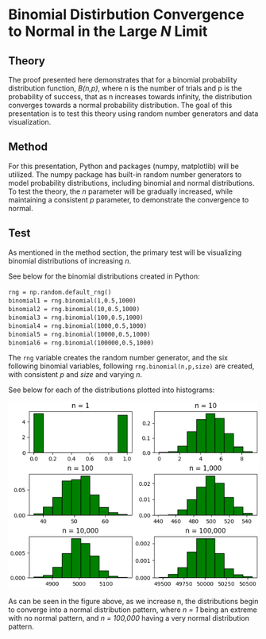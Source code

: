 # Binomial Distirbution Convergence to Normal in the Large *N* Limit

## Theory

The proof presented here demonstrates that for a binomial probability distribution function, *B(n,p)*, where n is the number of trials and p is the probability of success, that as n increases towards infinity, the distribution converges towards a normal probability distribution. The goal of this presentation is to test this theory using random number generators and data visualization.

## Method

For this presentation, Python and packages (numpy, matplotlib) will be utilized. The numpy package has built-in random number generators to model probability distributions, including binomial and normal distributions. To test the theory, the *n* parameter will be gradually increased, while maintaining a consistent *p* parameter, to demonstrate the convergence to normal.

## Test

As mentioned in the method section, the primary test will be visualizing binomial distributions of increasing *n*.

See below for the binomial distributions created in Python:

`rng = np.random.default_rng()` \
`binomial1 = rng.binomial(1,0.5,1000)` \
`binomial2 = rng.binomial(10,0.5,1000)` \
`binomial3 = rng.binomial(100,0.5,1000)` \
`binomial4 = rng.binomial(1000,0.5,1000)` \
`binomial5 = rng.binomial(10000,0.5,1000)` \
`binomial6 = rng.binomial(100000,0.5,1000)`

The `rng` variable creates the random number generator, and the six following binomial variables, following `rng.binomial(n,p,size)` are created, with consistent *p* and *size* and varying *n*.

See below for each of the distributions plotted into histograms:

![Graph](figures/binomial_distributions.png)

As can be seen in the figure above, as we increase n, the distributions begin to converge into a normal distribution pattern, where *n = 1* being an extreme with no normal pattern, and *n = 100,000* having a very normal distribution pattern.

